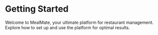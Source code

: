 # Getting Started

Welcome to MealMate, your ultimate platform for restaurant management. Explore how to set up and use the platform for optimal results.
